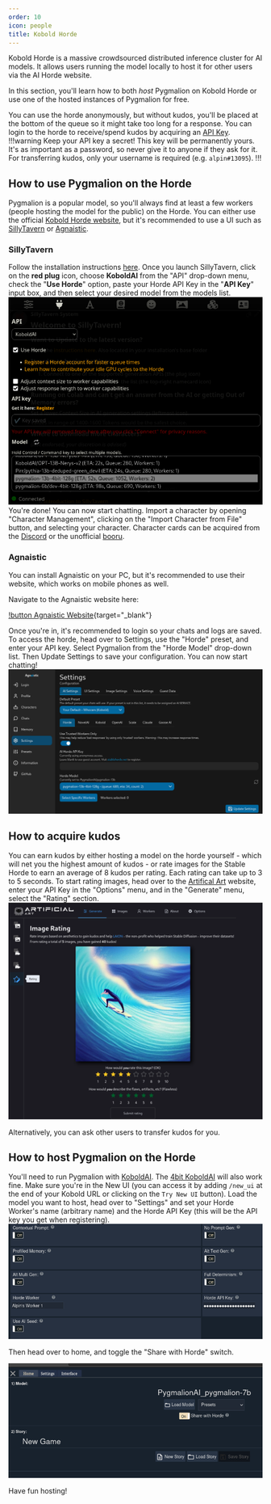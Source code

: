 ```yaml
---
order: 10
icon: people
title: Kobold Horde
---
```


Kobold Horde is a massive crowdsourced distributed inference cluster for AI models. It allows users running the model locally to host it for other users via the AI Horde website. 

In this section, you'll learn how to both *host* Pygmalion on Kobold Horde or use one of the hosted instances of Pygmalion for free.

You can use the horde anonymously, but without kudos, you'll be placed at the bottom of the queue so it might take too long for a response. You can login to the horde to receive/spend kudos by acquiring an [API Key](https://horde.koboldai.net/register).
!!!warning Keep your API key a secret!
This key will be permanently yours. It's as important as a password, so never give it to anyone if they ask for it. For transferring kudos, only your username is required (e.g. `alpin#13095`).
!!! 

## How to use Pygmalion on the Horde

Pygmalion is a popular model, so you'll always find at least a few workers (people hosting the model for the public) on the Horde. You can either use the official [Kobold Horde website](https://lite.koboldai.net), but it's recommended to use a UI such as [SillyTavern](https://docs.alpindale.dev/pygmalion-extras/sillytavern/) or [Agnaistic](https://docs.alpindale.dev/pygmalion-extras/agnaistic/). 


### SillyTavern

Follow the installation instructions [here](https://docs.alpindale.dev/pygmalion-extras/sillytavern/). Once you launch SillyTavern, click on the **red plug** icon, choose **KoboldAI** from the "API" drop-down menu, check the "**Use Horde**" option, paste your Horde API Key in the "**API Key**" input box, and then select your desired model from the models list. 
![](../static/horde-tavern.png)
You're done! You can now start chatting. Import a character by opening "Character Management", clicking on the "Import Character from File" button, and selecting your character. Character cards can be acquired from the [Discord](https://discord.com/invite/pygmalionai) or the unofficial [booru](https://booru.plus/+pygmalion).

### Agnaistic

You can install Agnaistic on your PC, but it's recommended to use their website, which works on mobile phones as well.

Navigate to the Agnaistic website here:

[!button Agnaistic Website](https://agnai.chat){target="_blank"}

Once you're in, it's recommended to login so your chats and logs are saved. To access the horde, head over to Settings, use the "Horde" preset, and enter your API key. Select Pygmalion from the "Horde Model" drop-down list. Then Update Settings to save your configuration. You can now start chatting!
![](../static/horde-agnai.png)

## How to acquire kudos

You can earn kudos by either hosting a model on the horde yourself - which will net you the highest amount of kudos - or rate images for the Stable Horde to earn an average of 8 kudos per rating. Each rating can take up to 3 to 5 seconds. To start rating images, head over to the [Artifical Art](https://artificial-art.eu) website, enter your API Key in the "Options" menu, and in the "Generate" menu, select the "Rating" section. 
![](../static/horde-rating.png)

Alternatively, you can ask other users to transfer kudos for you. 


## How to host Pygmalion on the Horde

You'll need to run Pygmalion with [KoboldAI](https://docs.alpindale.dev/local-installation-(gpu)/kobold/). The [4bit KoboldAI](https://docs.alpindale.dev/local-installation-(gpu)/koboldai4bit/) will also work fine. Make sure you're in the New UI (you can access it by adding `/new_ui` at the end of your Kobold URL or clicking on the `Try New UI` button). Load the model you want to host, head over to "Settings" and set your Horde Worker's name (arbitrary name) and the Horde API Key (this will be the API key you get when registering). 
![](../static/horde-kobold1.png)

Then head over to home, and toggle the "Share with Horde" switch. 

![](../static/horde-kobold2.png)

Have fun hosting!
